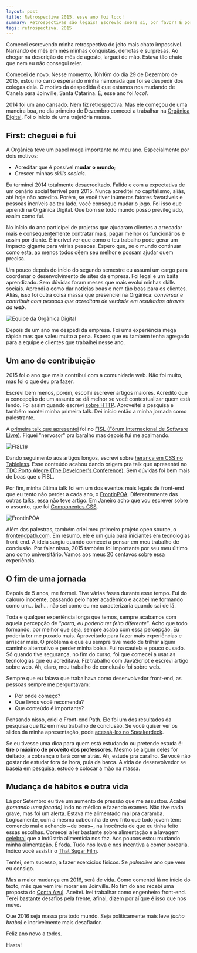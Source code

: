 ```yaml
---
layout: post
title: Retrospectiva 2015, esse ano foi loco!
summary: Retrospectivas são legais! Escrevão sobre si, por favor! É por isso que to escrevendo aqui, para compartilhar coisas legais que possam (talvez) inspirar outras pessoas em 2016.
tags: retrospectiva, 2015
---
```


Comecei escrevendo minha retrospectiva do jeito mais chato impossível. Narrando de mês em mês minhas conquistas, derrotas e surpresas. Ao chegar na descrição do mês de agosto, larguei de mão. Estava tão chato que nem eu não consegui reler.

Comecei de novo. Nesse momento, 16h16m do dia 29 de Dezembro de 2015, estou no carro esperando minha namorada que foi se despedir dos colegas dela. O motivo da despedida é que estamos nos mudando de Canela para Joinville, Santa Catarina. É, esse ano foi *loco!*.

2014 foi um ano cansado. Nem fiz retrospectiva. Mas ele começou de uma maneira boa, no dia primeiro de Dezembro comecei a trabalhar na [Orgânica Digital](http://www.organicadigital.com). Foi o início de uma trajetória massa.

## First: cheguei e fui

A Orgânica teve um papel mega importante no meu ano. Especialmente por dois motivos:

- Acreditar que é possível **mudar o mundo**;
- Crescer minhas *skills sociais*.

Eu terminei 2014 totalmente desacreditado. Falido e com a expectativa de um cenário social terrível para 2015. Nunca acreditei no capitalismo, aliás, até hoje não acredito. Porém, se você tiver inúmeros fatores favoráveis e pessoas incríveis ao teu lado, você consegue mudar o jogo. Foi isso que aprendi na Orgânica Digital. Que bom se todo mundo posso previlegiado, assim como fui.

No início do ano participei de projetos que ajudaram clientes a arrecadar mais e consequentemente contratar mais, pagar melhor os funcionários e assim por diante. É incrível ver que como o teu trabalho pode gerar um impacto gigante para várias pessoas. Espero que, se o mundo continuar como está, ao menos todos dêem seu melhor e possam ajudar quem precisa.

Um pouco depois do início do segundo semestre eu assumi um cargo para coordenar o desenvolvimento de sites da empresa. Foi legal e um baita aprendizado. Sem dúvidas foram meses que mais evoluí minhas skills sociais. Aprendi a como dar notícias boas e nem tão boas para os clientes. Aliás, isso foi outra coisa massa que presenciei na Orgânica: *conversar e contribuir com pessoas que acreditam de verdade em resultados através da **web***.

![Equipe da Orgânica Digital](http://i.imgur.com/J7imwD6.jpg)

Depois de um ano me despedi da empresa. Foi uma experiência mega rápida mas que valeu muito a pena. Espero que eu também tenha agregado para a equipe e clientes que trabalhei nesse ano.

## Um ano de contribuição

2015 foi o ano que mais contribui com a comunidade web. Não foi muito, mas foi o que deu pra fazer.

Escrevi bem menos, porém, escolhi escrever artigos maiores. Acredito que a concepção de um assunto se dá melhor se você contextualizar quem está lendo. Foi assim quando escrevi [sobre HTTP](http://blog.fernahh.com.br/http-passado-presente-e-futuro.html). Aproveitei a pesquisa e também montei minha primeira talk. Dei início então a minha jornada como palestrante.

A [primeira talk que apresentei](https://speakerdeck.com/fernahh/http-passado-presente-e-o-futuro-at-number-fisl16) foi no [FISL (Fórum Internacional de Software Livre)](http://softwarelivre.org/fisl16). Fiquei "nervosor" pra baralho mas depois fui me acalmando.

![FISL16](http://i.imgur.com/HUk2lmz.jpg?1)

Dando seguimento aos artigos longos, escrevi sobre [herança em CSS no Tableless](http://tableless.com.br/afinal-como-usar-heranca-no-css/). Esse conteúdo acabou dando origem pra talk que apresentei no [TDC Porto Alegre (The Developer's Conference)](http://www.thedevelopersconference.com.br/tdc/2015/index.html#portoalegre). Sem dúvidas foi bem mais de boas que o FISL.

Por fim, minha última talk foi em um dos eventos mais legais de front-end que eu tento não perder a cada ano, o [FrontinPOA](http://frontinpoa.com.br/2015/). Diferentemente das outras talks, essa não teve artigo. Em Janeiro acho que vou escrever sobre o assunto, que foi [Componentes CSS](https://speakerdeck.com/fernahh/componentes-css-como-desenvolver-pensando-em-reuso-at-number-frontinpoa2015).

![FrontinPOA](http://i.imgur.com/DYHLssv.jpg?1)

Além das palestras, também criei meu primeiro projeto open source, o [frontendpath.com](http://frontendpath.com/). Em resumo, ele é um guia para iniciantes em tecnologias front-end. A ideia surgiu quando comecei a pensar em meu trabalho de conclusão. Por falar nisso, 2015 também foi importante por seu meu último ano como universitário. Vamos aos meus 20 centavos sobre essa experiência.

## O fim de uma jornada

Depois de 5 anos, me formei. Tive várias fases durante esse tempo. Fui do calouro inocente, passando pelo hater acadêmico e acabei me formando como um... bah... não sei como eu me caracterizaria quando saí de lá.

Toda e qualquer experiência longa que temos, sempre acabamos com aquela percepção de *"porra, eu poderia ter feito diferente"*. Acho que todo formando, por melhor que seja, sempre acaba com essa percepção. Eu poderia ter me puxado mais. Aproveitado para fazer mais experiências e arriscar mais. O problema é que eu sempre tive medo de trilhar algum caminho alternativo e perder minha bolsa. Fui na cautela e pouco ousado. Só quando tive segurança, no fim do curso, foi que comecei a usar as tecnologias que eu acreditava. Fiz trabalho com JavaScript e escrevi artigo sobre web. Ah, claro, meu trabalho de conclusão foi sobre web.

Sempre que eu falava que trabalhava como desenvolvedor front-end, as pessoas sempre me perguntavam:

- Por onde começo?
- Que livros você recomenda?
- Que conteúdo é importante?

Pensando nisso, criei o Front-end Path. Ele foi um dos resultados da pesquisa que fiz em meu trabalho de conclusão. Se você quiser ver os slides da minha apresentação, pode [acessá-los no Speakerdeck](https://speakerdeck.com/fernahh/otimizacao-de-aplicacoes-web-no-lado-do-cliente-at-number-tccucs).

Se eu tivesse uma dica para quem está estudando ou pretende estuda é: **tire o máximo de proveito dos professores**. Mesmo se algum deles for deitado, a cobrança o fará correr atrás. Ah, estude pra caralho. Se você não gostar de estudar fora de hora, pula da barca. A vida de desenvolvedor se baseia em pesquisa, estudo e colocar a mão na massa.

## Mudança de hábitos e outra vida

Lá por Setembro eu tive um aumento de pressão que me assustou. Acabei _(tomando uma facada)_ indo no médico e fazendo exames. Não tive nada grave, mas foi um alerta. Estava me alimentado mal pra caramba. Logicamente, com a mesma cabecinha de ovo frito que todo jovem tem: comendo mal e achando ~de boas~, na inocência de que eu tinha feito essas escolhas. Comecei a ler bastante sobre alimentação e a lavagem [celebral](https://youtu.be/s1ARs4pevc0?t=1m44s) que a indústria alimentícia nos faz. Aos poucos estou mudando minha alimentação. É foda. Tudo nos leva e nos incentiva a comer porcaria. Indico você assistir o [That Sugar Film](http://thatsugarfilm.com/).

Tentei, sem sucesso, a fazer exercícios físicos. Se _palmolive_ ano que vem eu consigo.

Mas a maior mudança em 2016, será de vida. Como comentei lá no início do texto, mês que vem irei morar em Joinville. No fim do ano recebi uma proposta do [Conta Azul](https://contaazul.com/). Aceitei. Irei trabalhar como engenheiro front-end. Terei bastante desafios pela frente, afinal, dizem por aí que é isso que nos move.

Que 2016 seja massa pra todo mundo. Seja politicamente mais leve _(acho brabo)_ e incrivelmente mais desafiador.

Feliz ano novo a todos.

Hasta!
